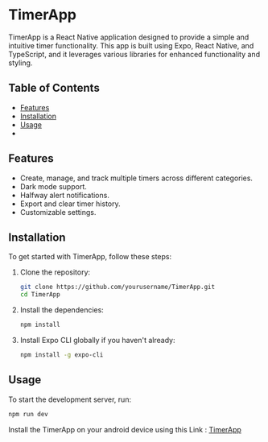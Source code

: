 # TimerApp

TimerApp is a React Native application designed to provide a simple and intuitive timer functionality. This app is built using Expo, React Native, and TypeScript, and it leverages various libraries for enhanced functionality and styling.

## Table of Contents

- [Features](#features)
- [Installation](#installation)
- [Usage](#usage)
- 

## Features

- Create, manage, and track multiple timers across different categories.
- Dark mode support.
- Halfway alert notifications.
- Export and clear timer history.
- Customizable settings.

## Installation

To get started with TimerApp, follow these steps:

1. Clone the repository:
    ```sh
    git clone https://github.com/yourusername/TimerApp.git
    cd TimerApp
    ```

2. Install the dependencies:
    ```sh
    npm install
    ```

3. Install Expo CLI globally if you haven't already:
    ```sh
    npm install -g expo-cli
    ```

## Usage

To start the development server, run:
```sh
npm run dev

```

Install the TimerApp on your android device using this Link :
[TimerApp](https://expo.dev/accounts/ritikp1532/projects/timerapp/builds/6c5eaa0d-6cc9-42d9-9ea2-1183466a9c65)


